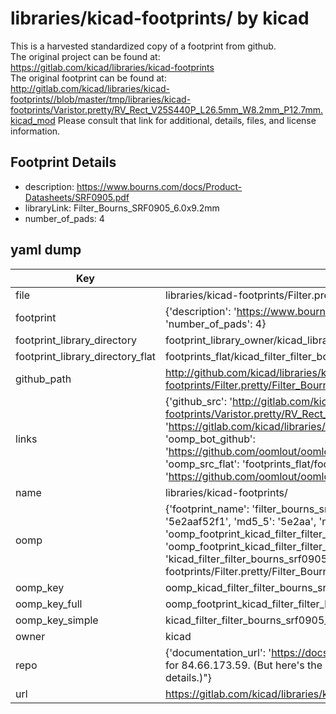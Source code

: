 # libraries/kicad-footprints/ by kicad  
This is a harvested standardized copy of a footprint from github.  
The original project can be found at:  
https://gitlab.com/kicad/libraries/kicad-footprints  
The original footprint can be found at:
http://gitlab.com/kicad/libraries/kicad-footprints//blob/master/tmp/libraries/kicad-footprints/Varistor.pretty/RV_Rect_V25S440P_L26.5mm_W8.2mm_P12.7mm.kicad_mod
Please consult that link for additional, details, files, and license information.  
## Footprint Details
* description: https://www.bourns.com/docs/Product-Datasheets/SRF0905.pdf  
* libraryLink: Filter_Bourns_SRF0905_6.0x9.2mm  
* number_of_pads: 4  
## yaml dump  
| Key | Value |  
| --- | --- |  
| file | libraries/kicad-footprints/Filter.pretty/Filter_Bourns_SRF0905_6.0x9.2mm.kicad_mod |  
| footprint | {'description': 'https://www.bourns.com/docs/Product-Datasheets/SRF0905.pdf', 'libraryLink': 'Filter_Bourns_SRF0905_6.0x9.2mm', 'number_of_pads': 4} |  
| footprint_library_directory | footprint_library_owner/kicad_libraries/kicad-footprints/ |  
| footprint_library_directory_flat | footprints_flat/kicad_filter_filter_bourns_srf0905_6_0x9_2mm/working |  
| github_path | http://github.com/kicad/libraries/kicad-footprints//blob/master/tmp/libraries/kicad-footprints/Filter.pretty/Filter_Bourns_SRF0905_6.0x9.2mm.kicad_mod |  
| links | {'github_src': 'http://gitlab.com/kicad/libraries/kicad-footprints//blob/master/tmp/libraries/kicad-footprints/Varistor.pretty/RV_Rect_V25S440P_L26.5mm_W8.2mm_P12.7mm.kicad_mod', 'github_src_repo': 'https://gitlab.com/kicad/libraries/kicad-footprints', 'oomp_bot': 'footprints/kicad_filter_filter_bourns_srf0905_6_0x9_2mm/working', 'oomp_bot_github': 'https://github.com/oomlout/oomlout_oomp_footprint_bot/tree/main/footprints/kicad_filter_filter_bourns_srf0905_6_0x9_2mm/working', 'oomp_src_flat': 'footprints_flat/footprints_flat/kicad_filter_filter_bourns_srf0905_6_0x9_2mm/working', 'oomp_src_flat_github': 'https://github.com/oomlout/oomlout_oomp_footprint_src/tree/main/footprints_flat/kicad_filter_filter_bourns_srf0905_6_0x9_2mm/working'} |  
| name | libraries/kicad-footprints/ |  
| oomp | {'footprint_name': 'filter_bourns_srf0905_6_0x9_2mm', 'library_name': 'filter', 'md5': '5e2aaf52f11d805f59afae1c93ad734e', 'md5_10': '5e2aaf52f1', 'md5_5': '5e2aa', 'md5_6': '5e2aaf', 'oomp_key': 'oomp_kicad_filter_filter_bourns_srf0905_6_0x9_2mm', 'oomp_key_extra': 'oomp_footprint_kicad_filter_filter_bourns_srf0905_6_0x9_2mm', 'oomp_key_full': 'oomp_footprint_kicad_filter_filter_bourns_srf0905_6_0x9_2mm_5e2aaf', 'oomp_key_simple': 'kicad_filter_filter_bourns_srf0905_6_0x9_2mm', 'original_filename': 'libraries/kicad-footprints/Filter.pretty/Filter_Bourns_SRF0905_6.0x9.2mm.kicad_mod', 'owner_name': 'kicad'} |  
| oomp_key | oomp_kicad_filter_filter_bourns_srf0905_6_0x9_2mm |  
| oomp_key_full | oomp_footprint_kicad_filter_filter_bourns_srf0905_6_0x9_2mm |  
| oomp_key_simple | kicad_filter_filter_bourns_srf0905_6_0x9_2mm |  
| owner | kicad |  
| repo | {'documentation_url': 'https://docs.github.com/rest/overview/resources-in-the-rest-api#rate-limiting', 'message': "API rate limit exceeded for 84.66.173.59. (But here's the good news: Authenticated requests get a higher rate limit. Check out the documentation for more details.)"} |  
| url | https://gitlab.com/kicad/libraries/kicad-footprints |  

